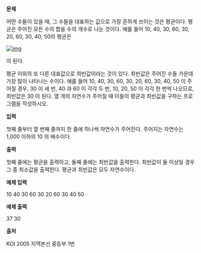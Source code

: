 **문제**

어떤 수들이 있을 때, 그 수들을 대표하는 값으로 가장 흔하게 쓰이는 것은 평균이다. 평균은 주어진 모든 수의 합을 수의 개수로 나눈 것이다. 예를 들어 10, 40, 30, 60, 30, 20, 60, 30, 40, 50의 평균은

[![img](https://postfiles.pstatic.net/MjAxOTEwMDVfMTU1/MDAxNTcwMjcwMzc3NDAy.mzGo9zfeErQMXTuK6FFxk6kb_6uqK5DnSd2ren6_MoUg.T2OpS6Jsl5xWd-dP4xvJlQknwhFIwEmbDP6PiXUf62Ig.PNG.dhsin0468/image.png?type=w773)](https://blog.naver.com/PostView.nhn?blogId=dhsin0468&logNo=221669117110&categoryNo=21&parentCategoryNo=0&viewDate=&currentPage=1&postListTopCurrentPage=1&from=postList&userTopListOpen=true&userTopListCount=5&userTopListManageOpen=false&userTopListCurrentPage=1#)

이 된다.

평균 이외의 또 다른 대표값으로 최빈값이라는 것이 있다. 최빈값은 주어진 수들 가운데 가장 많이 나타나는 수이다. 예를 들어 10, 40, 30, 60, 30, 20, 60, 30, 40, 50 이 주어질 경우, 30 이 세 번, 40 과 60 이 각각 두 번, 10, 20, 50 이 각각 한 번씩 나오므로, 최빈값은 30 이 된다. 열 개의 자연수가 주어질 때 이들의 평균과 최빈값을 구하는 프로그램을 작성하시오.

 

**입력**

첫째 줄부터 열 번째 줄까지 한 줄에 하나씩 자연수가 주어진다. 주어지는 자연수는 1,000 이하의 10 의 배수이다.

 

**출력**

첫째 줄에는 평균을 출력하고, 둘째 줄에는 최빈값을 출력한다. 최빈값이 둘 이상일 경우 그 중 최소값을 출력한다. 평균과 최빈값은 모두 자연수이다.

 

**예제 입력**

10 40 30 60 30 20 60 30 40 50

**예제 출력**

37 30

 

**출처**

KOI 2005 지역본선 중등부 1번